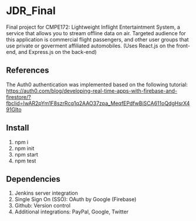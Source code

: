 # JDR_Final
Final project for CMPE172: Lightweight Inflight Entertaintment System, a service that allows you to stream offline data on air. Targeted audience for this application is commercial flight passengers, and other user groups that use private or goverment affiliated automobiles. (Uses React.js on the front-end, and Express.js on the back-end)

## References
The Auth0 authentication was implemented based on the following tutorial: https://auth0.com/blog/developing-real-time-apps-with-firebase-and-firestore/?fbclid=IwAR2pYm1F8szrRcq1q2AAO37zpa_MeqfEPdfwBiSCA611oQdgHsrX491GIto

## Install
1. npm i 
2. npm init
3. npm start
4. npm test

## Dependencies
1. Jenkins server integration 
2. Single Sign On (SSO): OAuth by Google (Firebase)
3. Github: Version control
4. Additional integrations: PayPal, Google, Twitter

